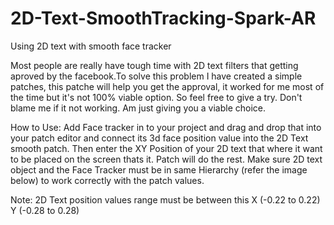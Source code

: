 # 2D-Text-SmoothTracking-Spark-AR
Using 2D text with smooth face tracker  

Most people are really have tough time with 2D text filters that getting aproved by the facebook.To solve this problem I have created a simple patches, this patche will help you get the approval, it worked for me most of the time but it's not 100% viable option. So feel free to give a try. Don't blame me if it not working. Am just giving you a viable choice.

How to Use:
Add Face tracker in to your project and drag and drop that into your patch editor and connect its 3d face position value into the 2D Text smooth patch.
Then enter the XY Position of your 2D text that where it want to be placed on the screen thats it.
Patch will do the rest.
Make sure 2D text object and the Face Tracker must be in same Hierarchy (refer the image below) to work correctly with the patch values.

Note:
2D Text position values range must be between this X (-0.22 to 0.22) Y (-0.28 to 0.28)
